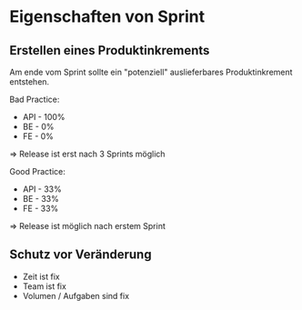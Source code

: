 # Eigenschaften von Sprint

## Erstellen eines Produktinkrements

Am ende vom Sprint sollte ein "potenziell" auslieferbares Produktinkrement entstehen.

Bad Practice:

 - API - 100%
 - BE - 0%
 - FE - 0%

 => Release ist erst nach 3 Sprints möglich

 Good Practice:

 - API - 33%
 - BE - 33%
 - FE - 33%

 => Release ist möglich nach erstem Sprint

## Schutz vor Veränderung

 - Zeit ist fix
 - Team ist fix
 - Volumen / Aufgaben sind fix
